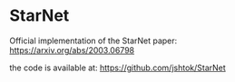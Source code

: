 # StarNet

Official implementation of the StarNet paper:
https://arxiv.org/abs/2003.06798


the code is available at: https://github.com/jshtok/StarNet
